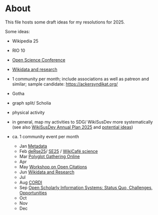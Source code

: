 # About 

This file hosts some draft ideas for my resolutions for 2025.


Some ideas:
- Wikipedia 25
- RIO 10
- [Open Science Conference](https://www.open-science-conference.eu/)
- [Wikidata and research](https://meta.wikimedia.org/wiki/Wikidata_and_research)
- 1 community per month; include associations as well as patreon and similar; sample candidate: https://ackersyndikat.org/
- Gotha
- graph split/ Scholia
- physical activity
- in general, map my activities to SDG/ WikiSusDev more systematically (see also [WikiSusDev Annual Plan 2025](https://meta.wikimedia.org/wiki/Wikimedians_for_Sustainable_Development/Annual_plan_2025) and [potential ideas](https://meta.wikimedia.org/wiki/Wikimedians_for_Sustainable_Development/Potential_activities))


- ca. 1 community event per month
  - Jan [Metadata](https://www.nfdi.de/workshop-metadata-2025/)
  - Feb [deRse25](https://events.hifis.net/event/1741/)/ [SE25](https://se2025.sdq.kastel.kit.edu/) / [WikiCafé science](https://fr.wikipedia.org/wiki/Projet:Wikifier_la_science/WikiCaf%C3%A9s)
  - Mar [Polyglot Gathering Online](https://www.polyglotgathering.com/2025/de/online/)
  - Apr 
  - May [Workshop on Open Citations](https://workshop-oc.github.io/)
  - Jun [Wikidata and Research](https://meta.wikimedia.org/wiki/Wikidata_and_research)
  - Jul
  - Aug [CORDI](https://www.nfdi.de/cordi-2025/)
  - Sep [Open Scholarly Information Systems: Status Quo, Challenges, Opportunities](https://www.dagstuhl.de/en/seminars/seminar-calendar/seminar-details/25381)
  - Oct
  - Nov
  - Dec 
